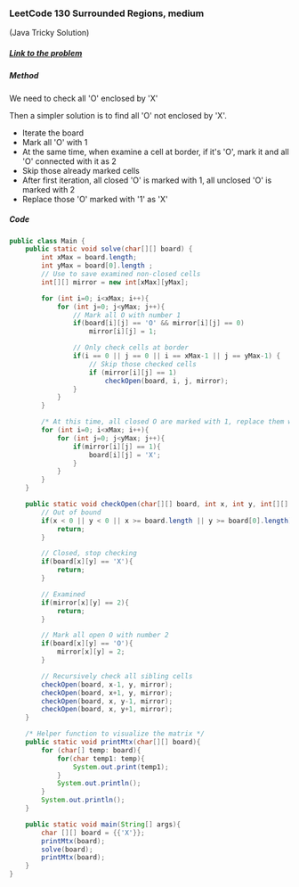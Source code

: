 ### LeetCode 130 Surrounded Regions, medium

(Java Tricky Solution)

##### [Link to the problem](https://leetcode.com/problems/surrounded-regions/)

##### Method

We need to check all 'O' enclosed by 'X'

Then a simpler solution is to find all 'O' not enclosed by 'X'.

* Iterate the board
* Mark all 'O' with 1
* At the same time, when examine a cell at border, if it's 'O', mark it and all 'O' connected with it as 2
* Skip those already marked cells
* After first iteration, all closed 'O' is marked with 1, all unclosed 'O' is marked with 2
* Replace those 'O' marked with '1' as 'X'

##### Code

```java
public class Main {
    public static void solve(char[][] board) {
        int xMax = board.length;
        int yMax = board[0].length ;
        // Use to save examined non-closed cells
        int[][] mirror = new int[xMax][yMax];

        for (int i=0; i<xMax; i++){
            for (int j=0; j<yMax; j++){
                // Mark all O with number 1
                if(board[i][j] == 'O' && mirror[i][j] == 0)
                    mirror[i][j] = 1;

                // Only check cells at border
                if(i == 0 || j == 0 || i == xMax-1 || j == yMax-1) {
                    // Skip those checked cells
                    if (mirror[i][j] == 1)
                        checkOpen(board, i, j, mirror);
                }
            }
        }

        /* At this time, all closed O are marked with 1, replace them with X on board. */
        for (int i=0; i<xMax; i++){
            for (int j=0; j<yMax; j++){
                if(mirror[i][j] == 1){
                    board[i][j] = 'X';
                }
            }
        }
    }

    public static void checkOpen(char[][] board, int x, int y, int[][] mirror){
        // Out of bound
        if(x < 0 || y < 0 || x >= board.length || y >= board[0].length){
            return;
        }

        // Closed, stop checking
        if(board[x][y] == 'X'){
            return;
        }

        // Examined
        if(mirror[x][y] == 2){
            return;
        }

        // Mark all open O with number 2
        if(board[x][y] == 'O'){
            mirror[x][y] = 2;
        }

        // Recursively check all sibling cells
        checkOpen(board, x-1, y, mirror);
        checkOpen(board, x+1, y, mirror);
        checkOpen(board, x, y-1, mirror);
        checkOpen(board, x, y+1, mirror);
    }

    /* Helper function to visualize the matrix */
    public static void printMtx(char[][] board){
        for (char[] temp: board){
            for(char temp1: temp){
                System.out.print(temp1);
            }
            System.out.println();
        }
        System.out.println();
    }

    public static void main(String[] args){
        char [][] board = {{'X'}};
        printMtx(board);
        solve(board);
        printMtx(board);
    }
}
```
